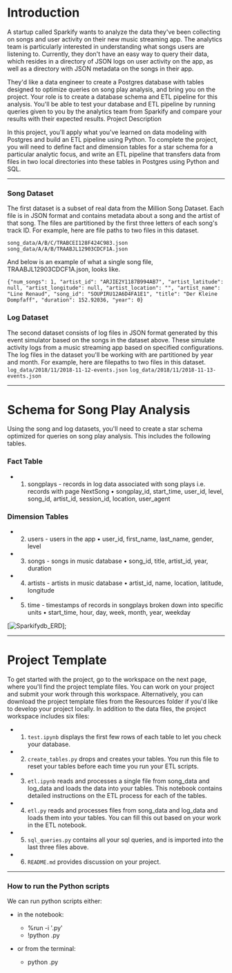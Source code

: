 # Introduction

A startup called Sparkify wants to analyze the data they've been collecting on songs and user activity on their new music streaming app. The analytics team is particularly interested in understanding what songs users are listening to. Currently, they don't have an easy way to query their data, which resides in a directory of JSON logs on user activity on the app, as well as a directory with JSON metadata on the songs in their app.

They'd like a data engineer to create a Postgres database with tables designed to optimize queries on song play analysis, and bring you on the project. Your role is to create a database schema and ETL pipeline for this analysis. You'll be able to test your database and ETL pipeline by running queries given to you by the analytics team from Sparkify and compare your results with their expected results.
Project Description

In this project, you'll apply what you've learned on data modeling with Postgres and build an ETL pipeline using Python. To complete the project, you will need to define fact and dimension tables for a star schema for a particular analytic focus, and write an ETL pipeline that transfers data from files in two local directories into these tables in Postgres using Python and SQL.

***

### Song Dataset

The first dataset is a subset of real data from the Million Song Dataset. Each file is in JSON format and contains metadata about a song and the artist of that song. The files are partitioned by the first three letters of each song's track ID. For example, here are file paths to two files in this dataset.

```song_data/A/B/C/TRABCEI128F424C983.json```
```song_data/A/A/B/TRAABJL12903CDCF1A.json```

And below is an example of what a single song file, TRAABJL12903CDCF1A.json, looks like.

```{"num_songs": 1, "artist_id": "ARJIE2Y1187B994AB7", "artist_latitude": null, "artist_longitude": null, "artist_location": "", "artist_name": "Line Renaud", "song_id": "SOUPIRU12A6D4FA1E1", "title": "Der Kleine Dompfaff", "duration": 152.92036, "year": 0}```

### Log Dataset

The second dataset consists of log files in JSON format generated by this event simulator based on the songs in the dataset above. These simulate activity logs from a music streaming app based on specified configurations.
The log files in the dataset you'll be working with are partitioned by year and month. For example, here are filepaths to two files in this dataset.
```log_data/2018/11/2018-11-12-events.json```
```log_data/2018/11/2018-11-13-events.json```

***

# Schema for Song Play Analysis

Using the song and log datasets, you'll need to create a star schema optimized for queries on song play analysis. This includes the following tables.

### Fact Table

- 1. songplays - records in log data associated with song plays i.e. records with page NextSong
  • songplay_id, start_time, user_id, level, song_id, artist_id, session_id, location, user_agent
  
### Dimension Tables

- 2. users - users in the app
  • user_id, first_name, last_name, gender, level
- 3. songs - songs in music database
  • song_id, title, artist_id, year, duration
- 4. artists - artists in music database
  • artist_id, name, location, latitude, longitude
- 5. time - timestamps of records in songplays broken down into specific units
  • start_time, hour, day, week, month, year, weekday

<!-- width="21px"   (https://www.linkedin.com/in/nagy99/) -->
[<img alt="Sparkifydb_ERD" src="sparkifydb_erd.png" />];

***

# Project Template

To get started with the project, go to the workspace on the next page, where you'll find the project template files. You can work on your project and submit your work through this workspace. Alternatively, you can download the project template files from the Resources folder if you'd like to develop your project locally.
In addition to the data files, the project workspace includes six files:
- 1. ```test.ipynb``` displays the first few rows of each table to let you check your database.
- 2. ```create_tables.py``` drops and creates your tables. You run this file to reset your tables before each time you run your ETL scripts.
- 3. ```etl.ipynb``` reads and processes a single file from song_data and log_data and loads the data into your tables. This notebook contains detailed instructions on the ETL process for each of the tables.
- 4. ```etl.py``` reads and processes files from song_data and log_data and loads them into your tables. You can fill this out based on your work in the ETL notebook.
- 5. ```sql_queries.py``` contains all your sql queries, and is imported into the last three files above.
- 6. ```README.md``` provides discussion on your project.

*** 

### How to run the Python scripts
We can run python scripts either:
- in the notebook:
    - %run -i '<filename>.py'
    - !python <filename>.py

- or from the terminal:
    - python <filename>.py

